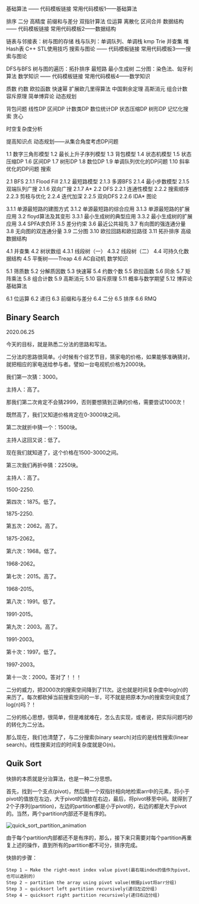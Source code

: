 基础算法 —— 代码模板链接 常用代码模板1——基础算法

排序
二分
高精度
前缀和与差分
双指针算法
位运算
离散化
区间合并
数据结构 —— 代码模板链接 常用代码模板2——数据结构

链表与邻接表：树与图的存储
栈与队列：单调队列、单调栈
kmp
Trie
并查集
堆
Hash表
C++ STL使用技巧
搜索与图论 —— 代码模板链接 常用代码模板3——搜索与图论

DFS与BFS
树与图的遍历：拓扑排序
最短路
最小生成树
二分图：染色法、匈牙利算法
数学知识 —— 代码模板链接 常用代码模板4——数学知识

质数
约数
欧拉函数
快速幂
扩展欧几里得算法
中国剩余定理
高斯消元
组合计数
容斥原理
简单博弈论
动态规划

背包问题
线性DP
区间DP
计数类DP
数位统计DP
状态压缩DP
树形DP
记忆化搜索
贪心

时空复杂度分析



提高知识点
动态规划——从集合角度考虑DP问题

1.1 数字三角形模型
1.2 最长上升子序列模型
1.3 背包模型
1.4 状态机模型
1.5 状态压缩DP
1.6 区间DP
1.7 树形DP
1.8 数位DP
1.9 单调队列优化的DP问题
1.10 斜率优化的DP问题
搜索

2.1 BFS
2.1.1 Flood Fill
2.1.2 最短路模型
2.1.3 多源BFS
2.1.4 最小步数模型
2.1.5 双端队列广搜
2.1.6 双向广搜
2.1.7 A*
2.2 DFS
2.2.1 连通性模型
2.2.2 搜索顺序
2.2.3 剪枝与优化
2.2.4 迭代加深
2.2.5 双向DFS
2.2.6 IDA*
图论

3.1.1 单源最短路的建图方式
3.1.2 单源最短路的综合应用
3.1.3 单源最短路的扩展应用
3.2 floyd算法及其变形
3.3.1 最小生成树的典型应用
3.3.2 最小生成树的扩展应用
3.4 SPFA求负环
3.5 差分约束
3.6 最近公共祖先
3.7 有向图的强连通分量
3.8 无向图的双连通分量
3.9 二分图
3.10 欧拉回路和欧拉路径
3.11 拓扑排序
高级数据结构

4.1 并查集
4.2 树状数组
4.3.1 线段树（一）
4.3.2 线段树（二）
4.4 可持久化数据结构
4.5 平衡树——Treap
4.6 AC自动机
数学知识

5.1 筛质数
5.2 分解质因数
5.3 快速幂
5.4 约数个数
5.5 欧拉函数
5.6 同余
5.7 矩阵乘法
5.8 组合计数
5.9 高斯消元
5.10 容斥原理
5.11 概率与数学期望
5.12 博弈论
基础算法

6.1 位运算
6.2 递归
6.3 前缀和与差分
6.4 二分
6.5 排序
6.6 RMQ



## Binary Search

2020.06.25

今天的目标，就是熟悉二分法的思路和写法。

二分法的思路很简单。小时候有个综艺节目，猜家电的价格，如果能够准确猜对，就把相应的家电送给参与者。譬如一台电视机价格为2000块。

我们第一次猜：3000。

主持人：高了。

那我们第二次肯定不会猜2999，否则要想猜到正确的价格，需要尝试1000次！

既然高了，我们又知道价格肯定在0-3000块之间。

第二次就折中猜一个：1500块。

主持人这回又说：低了。

现在我们就知道了，这个价格在1500-3000之间。

第三次我们再折中猜：2250块。

主持人：高了。

1500-2250.

第四次：1875。低了。

1875-2250.

第五次：2062。高了。

1875-2062。

第六次：1968。低了。

1968-2062。

第七次：2015。高了。

1968-2015。

第八次：1991。低了。

1991-2015。

第九次：2003。高了。

1991-2003。

第十次：1997。低了。

1997-2003。

第十一次：2000。答对了！！！

二分的威力，把2000次的搜索空间降到了11次。这也就是时间复杂度中log(n)的来历了。每次都砍掉当前搜索空间的一半，可不就是把原本为n的搜索空间变成了log(n)吗？！

二分的核心思想，很简单，但是难就难在，怎么去实现，或者说，把实际问题巧妙的转化为二分法。

那么现在，我们也清楚了，与二分搜索(binary search)对应的是线性搜索(linear search)。线性搜索对应的时间复杂度就是O(n)。



## Quik Sort

快排的本质就是分治算法，也是一种二分思想。

首先，找到一个支点(pivot)，然后用一个双指针相向地检索arr中的元素，将小于pivot的值放在左边，大于pivot的值放在右边，最后，将pivot移至中间。就得到了2个子序列(partition)，左边的partition都是小于pivot的，右边的都是大于pivot的。当然，两个partition内部还不是有序的。

![quick_sort_partition_animation](https://www.tutorialspoint.com/data_structures_algorithms/images/quick_sort_partition_animation.gif)

由于每个partition内部都还不是有序的，那么，接下来只需要对每个partition再重复上述的操作，直到所有的partition都不可分，排序完成。



快排的步骤：
```
Step 1 − Make the right-most index value pivot(最右端index的值作为pivot，也可以选别的)
Step 2 − partition the array using pivot value(根据pivot将arr分组)
Step 3 − quicksort left partition recursively(递归左边分组)
Step 4 − quicksort right partition recursively(递归右边分组)
```


